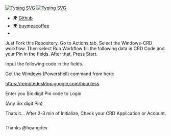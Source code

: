 [![Typing SVG](https://readme-typing-svg.herokuapp.com?font=Fira+Code&pause=1000&width=435&lines=Free+Rdp+Windows+10)](https://git.io/typing-svg)
[![Typing SVG](https://readme-typing-svg.herokuapp.com?font=Fira+Code&size=30&pause=1000&color=F71F1F&width=435&lines=How+to+use+)](https://git.io/typing-svg)
* 🌍 [Github](https://github.com/DemonKate-King)
* 🌍 [buymeacoffee](https://www.buymeacoffee.com/HoangDeveloper)
*
Just Fork this Repository, Go to Actions tab, Select the Windows-CRD workflow. Then select Run Workflow fill the following data in CRD Code and your Pin in the fields. After that, Press Start.

Input the following code in the fields.

Get the Windows (Powershell) command from here:

https://remotedesktop.google.com/headless

Enter you Six digit Pin code to Login

(Any Six digit Pin)

Thats it... After 2-3 min of Initialize, Check your CRD Application or Account.
```
```
Thanks @hoangdev

